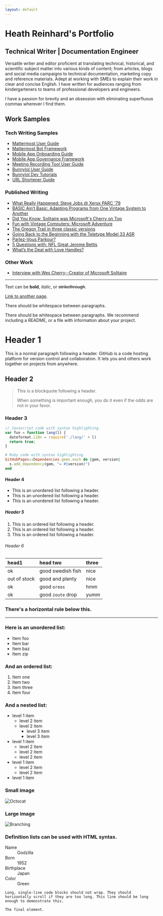 ```yaml
---
layout: default
---
```


# Heath Reinhard's Portfolio

## Technical Writer | Documentation Engineer

Versatile writer and editor proficient at translating technical, historical, and scientific subject matter into various kinds of content; from articles, blogs and social media campaigns to technical documentation, marketing copy and reference materials. Adept at working with SMEs to explain their work in clear and concise English. I have written for audiences ranging from kindergarteners to teams of professional developers and engineers.

I have a passion for brevity and an obsession with eliminating superfluous commas wherever I find them.

## Work Samples

### Tech Writing Samples

* [Mattermost User Guide]()
* [Mattermost Bot Framework]()
* [Mobile App Onboarding Guide]()
* [Mobile App Governance Framework]()
* [Meeting Recording Tool User Guide]()
* [Bunnylol User Guide]()
* [Bunnylol Dev Tutorials]()
* [URL Shortener Guide]()

### Published Writing

* [What Really Happened: Steve Jobs @ Xerox PARC '79](https://livingcomputers.org/Blog/What-Really-Happened-Steve-Jobs-@-Xerox-PARC-79.aspx)
* [BASIC Ain’t Basic: Adapting Programs from One Vintage System to Another](https://livingcomputers.org/Blog/BASIC-Ain%E2%80%99t-Basic-Adapting-Programs-from-One-Vinta.aspx)
* [Did You Know: Solitaire was Microsoft's Cherry on Top](https://livingcomputers.org/Blog/MS@45-Did-You-Know-Solitaire-was-Microsoft-s-cherr.aspx)
* [Fun with Vintage Computers: Microsoft Adventure](https://livingcomputers.org/Blog/MS@45-Fun-with-Vintage-Computers-Microsoft-Adventu.aspx)
* [The Oregon Trail in three classic versions](https://livingcomputers.org/Blog/Tour-Trailers-The-Oregon-Trail-in-three-classic-ve.aspx)
* [Going Back to the Beginning with the Teletype Model 33 ASR](https://livingcomputers.org/Blog/MS@45-Artifact-Spotlight-Going-Back-to-the-Beg-(1).aspx)
* [Parlez-Vous Parkour?](https://www.weightwatchers.com/templates/print.aspx?PageId=1378681&PrintFlag=yes&previewDate=8/25/2018)
* [5 Questions with: NFL Great Jerome Bettis](https://www.weightwatchers.com/templates/print.aspx?PageId=1417011&PrintFlag=yes&previewDate=11/1/2019)
* [What’s the Deal with Love Handles?](https://www.weightwatchers.com/templates/print.aspx?PageId=1356051&PrintFlag=yes&previewDate=4/1/2018)

### Other Work

* [Interview with Wes Cherry--Creator of Microsoft Solitaire](https://youtu.be/8ogWbomISP4)


***

Text can be **bold**, _italic_, or ~~strikethrough~~.

[Link to another page](./another-page.html).

There should be whitespace between paragraphs.

There should be whitespace between paragraphs. We recommend including a README, or a file with information about your project.

# Header 1

This is a normal paragraph following a header. GitHub is a code hosting platform for version control and collaboration. It lets you and others work together on projects from anywhere.

## Header 2

> This is a blockquote following a header.
>
> When something is important enough, you do it even if the odds are not in your favor.

### Header 3

```js
// Javascript code with syntax highlighting.
var fun = function lang(l) {
  dateformat.i18n = require('./lang/' + l)
  return true;
}
```

```ruby
# Ruby code with syntax highlighting
GitHubPages::Dependencies.gems.each do |gem, version|
  s.add_dependency(gem, "= #{version}")
end
```

#### Header 4

*   This is an unordered list following a header.
*   This is an unordered list following a header.
*   This is an unordered list following a header.

##### Header 5

1.  This is an ordered list following a header.
2.  This is an ordered list following a header.
3.  This is an ordered list following a header.

###### Header 6

| head1        | head two          | three |
|:-------------|:------------------|:------|
| ok           | good swedish fish | nice  |
| out of stock | good and plenty   | nice  |
| ok           | good `oreos`      | hmm   |
| ok           | good `zoute` drop | yumm  |

### There's a horizontal rule below this.

* * *

### Here is an unordered list:

*   Item foo
*   Item bar
*   Item baz
*   Item zip

### And an ordered list:

1.  Item one
1.  Item two
1.  Item three
1.  Item four

### And a nested list:

- level 1 item
  - level 2 item
  - level 2 item
    - level 3 item
    - level 3 item
- level 1 item
  - level 2 item
  - level 2 item
  - level 2 item
- level 1 item
  - level 2 item
  - level 2 item
- level 1 item

### Small image

![Octocat](https://github.githubassets.com/images/icons/emoji/octocat.png)

### Large image

![Branching](https://guides.github.com/activities/hello-world/branching.png)


### Definition lists can be used with HTML syntax.

<dl>
<dt>Name</dt>
<dd>Godzilla</dd>
<dt>Born</dt>
<dd>1952</dd>
<dt>Birthplace</dt>
<dd>Japan</dd>
<dt>Color</dt>
<dd>Green</dd>
</dl>

```
Long, single-line code blocks should not wrap. They should horizontally scroll if they are too long. This line should be long enough to demonstrate this.
```

```
The final element.
```
